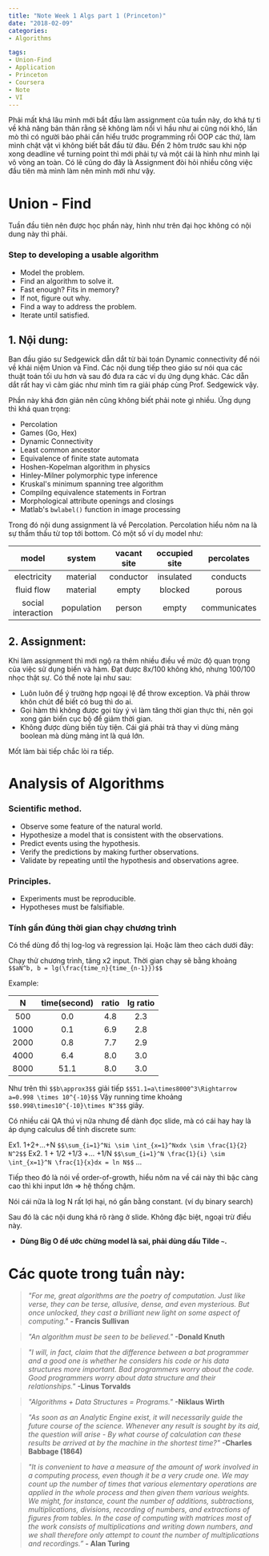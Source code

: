 ```yaml
---
title: "Note Week 1 Algs part 1 (Princeton)"
date: "2018-02-09"
categories: 
- Algorithms

tags: 
- Union-Find
- Application
- Princeton
- Coursera
- Note 
- VI
---
```


Phải mất khá lâu mình mới bắt đầu làm assignment của tuần này, do khá tự ti về khả năng bản thân rằng sẽ không làm nổi vì hầu như ai cũng nói khó, lần mò thì có người bảo phải cần hiểu trước programming rồi OOP các thứ, làm mình chật vật vì không biết bắt đầu từ đâu. Đến 2 hôm trước sau khi nộp xong deadline về turning point thì mới phải tự vả một cái là hình như mình lại vô vòng an toàn. Có lẽ cũng do đây là Assignment đòi hỏi nhiều công việc đầu tiên mà mình làm nên mình mới như vậy.

# Union - Find
Tuần đầu tiên nên được học phần này, hình như trên đại học không có nội dung này thì phải.

### Step to developing a usable algorithm
* Model the problem.
* Find an algorithm to solve it.
* Fast enough? Fits in memory?
* If not, figure out why.
* Find a way to address the problem.
* Iterate until satisfied.

## 1. Nội dung: 
Ban đầu giáo sư Sedgewick dẫn dắt từ bài toán Dynamic connectivity để nói về khái niệm Union và Find. Các nội dung tiếp theo giáo sư nói  qua các thuật toán tối ưu hơn và sau đó đưa ra các ví dụ ứng dụng khác. Các dẵn dắt rất hay vì cảm giác như mình tìm ra giải pháp cùng Prof. Sedgewick vậy.

Phần này khá đơn giản nên cũng không biết phải note gì nhiều. Ứng dụng thì khá quan trọng: 

* Percolation
* Games (Go, Hex)
* Dynamic Connectivity
* Least common ancestor
* Equivalence of finite state automata
* Hoshen-Kopelman algorithm in physics
* Hinley-Milner polymorphic type inference
* Kruskal's minimum spanning tree algorithm
* Compilng equivalence statements in Fortran
* Morphological attribute openings and closings
* Matlab's `bwlabel()` function in image processing

Trong đó nội dung assignment là về Percolation. Percolation hiểu nôm na là sự thẩm thấu từ top tới bottom. Có một số ví dụ model như:

model | system | vacant site | occupied site | percolates 
:---: | :---: | :---: | :---: | :---: 
electricity | material | conductor | insulated | conducts
fluid flow | material | empty | blocked | porous
social interaction | population | person | empty | communicates 

## 2. Assignment: 
Khi làm assignment thì mới ngộ ra thêm nhiều điều về mức độ quan trọng của việc sử dụng biến và hàm. Đạt được 8x/100 không khó, nhưng 100/100 nhọc thật sự. Có thể note lại như sau:

* Luôn luôn để ý trường hợp ngoại lệ để throw exception. Và phải throw khôn chút để biết có bug thì do ai.
* Gọi hàm thì không được gọi tùy ý vì làm tăng thời gian thực thi, nên gọi xong gán biến cục bộ để giảm thời gian.
* Không được dùng biến tùy tiện. Cái giá phải trả thay vì dùng mảng boolean mà dùng mảng int là quá lớn.

Mốt làm bài tiếp chắc lòi ra tiếp.

# Analysis of Algorithms 

### Scientific method.
* Observe some feature of the natural world.
* Hypothesize a model that is consistent with the observations.
* Predict events using the hypothesis.
* Verify the predictions by making further observations.
* Validate by repeating until the hypothesis and observations agree.

### Principles. 
* Experiments must be reproducible.
* Hypotheses must be falsifiable.

### Tính gần đúng thời gian chạy chương trình
Có thể dùng đồ thị log-log và regression lại. Hoặc làm theo cách dưới đây:

Chạy thử chương trình, tăng x2 input.
Thời gian chạy sẽ bằng khoảng `$$aN^b, b = lg(\frac{time_n}{time_{n-1}})$$` 

Example:

N | time(second) | ratio | lg ratio
:---: | :---: | :---: | :---:
500 | 0.0 | 4.8 | 2.3
1000 | 0.1 | 6.9 | 2.8
2000 | 0.8 | 7.7 | 2.9
4000 | 6.4 | 8.0 | 3.0
8000 | 51.1 | 8.0 | 3.0

Như trên thì `$$b\approx3$$`
giải tiếp `$$51.1=a\times8000^3\Rightarrow a=0.998 \times 10^{-10}$$`
Vậy running time khoảng `$$0.998\times10^{-10}\times N^3$$` giây.

Có nhiều cái QA thú vị nữa nhưng để dành đọc slide, mà có cái hay hay là áp dụng calculus để tính discrete sum:

Ex1. 1+2+...+N `$$\sum_{i=1}^Ni \sim \int_{x=1}^Nxdx \sim \frac{1}{2} N^2$$`
Ex2. 1 + 1/2 +1/3 +... +1/N `$$\sum_{i=1}^N \frac{1}{i} \sim \int_{x=1}^N \frac{1}{x}dx = ln N$$`
...

Tiếp theo đó là nói về order-of-growth, hiểu nôm na về cái này thì bậc càng cao thì khi input lớn => hệ thống chậm. 

Nói cái nữa là log N rất lợi hại, nó gần bằng constant. (ví dụ binary search)

Sau đó là các nội dung khá rõ ràng ở slide. Không đặc biệt, ngoại trừ điều này.  
* **Dùng Big O để ước chừng model là sai, phải dùng dấu Tilde `~`.**

# Các quote trong tuần này:
> *"For me, great algorithms are the poetry of computation. Just like verse, they can be terse, allusive, dense, and even mysterious. But once unlocked, they cast a brilliant new light on some aspect of computing."* **- Francis Sullivan**


> *"An algorithm must be seen to be believed."* **-Donald Knuth**


> *"I will, in fact, claim that the difference between a bat programmer and a good one is whether he considers his code or his data structures more important. Bad programmers worry about the code. Good programmers worry about data structure and their relationships."* **-Linus Torvalds**
 

> *"Algorithms + Data Structures = Programs."* **-Niklaus Wirth**


> *"As soon as an Analytic Engine exist, it will necessarily guide the future course of the science. Whenever any result is sought by its aid, the question will arise - By what course of calculation can these results be arrived at by the machine in the shortest time?"* **-Charles Babbage (1864)**


> *"It is convenient to have a measure of the amount of work involved in a computing process, even though it be a very crude one. We may count up the number of times that various elementary operations are applied in the whole process and then given them various weights. We might, for instance, count the number of additions, subtractions, multiplications, divisions, recording of numbers, and extractions of figures from tables. In the case of computing with matrices most of the work consists of multiplications and writing down numbers, and we shall therefore only attempt to count the number of multiplications and recordings.”* **- Alan Turing**
